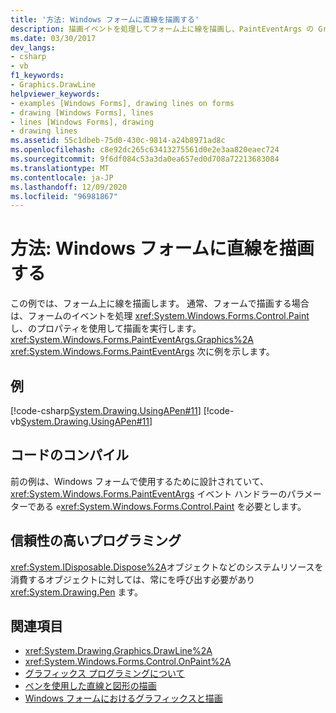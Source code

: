 ```yaml
---
title: '方法: Windows フォームに直線を描画する'
description: 描画イベントを処理してフォーム上に線を描画し、PaintEventArgs の Graphics プロパティを使用して描画を実行する方法について説明します。
ms.date: 03/30/2017
dev_langs:
- csharp
- vb
f1_keywords:
- Graphics.DrawLine
helpviewer_keywords:
- examples [Windows Forms], drawing lines on forms
- drawing [Windows Forms], lines
- lines [Windows Forms], drawing
- drawing lines
ms.assetid: 55c1dbeb-75d0-430c-9814-a24b8971ad8c
ms.openlocfilehash: c8e92dc265c63413275561d0e2e3aa820eaec724
ms.sourcegitcommit: 9f6df084c53a3da0ea657ed0d708a72213683084
ms.translationtype: MT
ms.contentlocale: ja-JP
ms.lasthandoff: 12/09/2020
ms.locfileid: "96981867"
---
```

# <a name="how-to-draw-a-line-on-a-windows-form"></a>方法: Windows フォームに直線を描画する
この例では、フォーム上に線を描画します。 通常、フォームで描画する場合は、フォームのイベントを処理  <xref:System.Windows.Forms.Control.Paint> し、のプロパティを使用して描画を実行します。 <xref:System.Windows.Forms.PaintEventArgs.Graphics%2A> <xref:System.Windows.Forms.PaintEventArgs> 次に例を示します。  
  
## <a name="example"></a>例  
 [!code-csharp[System.Drawing.UsingAPen#11](~/samples/snippets/csharp/VS_Snippets_Winforms/System.Drawing.UsingAPen/CS/Class1.cs#11)]
 [!code-vb[System.Drawing.UsingAPen#11](~/samples/snippets/visualbasic/VS_Snippets_Winforms/System.Drawing.UsingAPen/VB/Class1.vb#11)]  
  
## <a name="compiling-the-code"></a>コードのコンパイル  
 前の例は、Windows フォームで使用するために設計されていて、<xref:System.Windows.Forms.PaintEventArgs> イベント ハンドラーのパラメーターである `e`<xref:System.Windows.Forms.Control.Paint> を必要とします。  
  
## <a name="robust-programming"></a>信頼性の高いプログラミング  
 <xref:System.IDisposable.Dispose%2A>オブジェクトなどのシステムリソースを消費するオブジェクトに対しては、常にを呼び出す必要があり <xref:System.Drawing.Pen> ます。  
  
## <a name="see-also"></a>関連項目

- <xref:System.Drawing.Graphics.DrawLine%2A>
- <xref:System.Windows.Forms.Control.OnPaint%2A>
- [グラフィックス プログラミングについて](getting-started-with-graphics-programming.md)
- [ペンを使用した直線と図形の描画](using-a-pen-to-draw-lines-and-shapes.md)
- [Windows フォームにおけるグラフィックスと描画](graphics-and-drawing-in-windows-forms.md)
